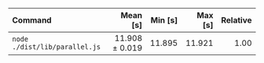 | Command | Mean [s] | Min [s] | Max [s] | Relative |
|:---|---:|---:|---:|---:|
| `node ./dist/lib/parallel.js` | 11.908 ± 0.019 | 11.895 | 11.921 | 1.00 |

